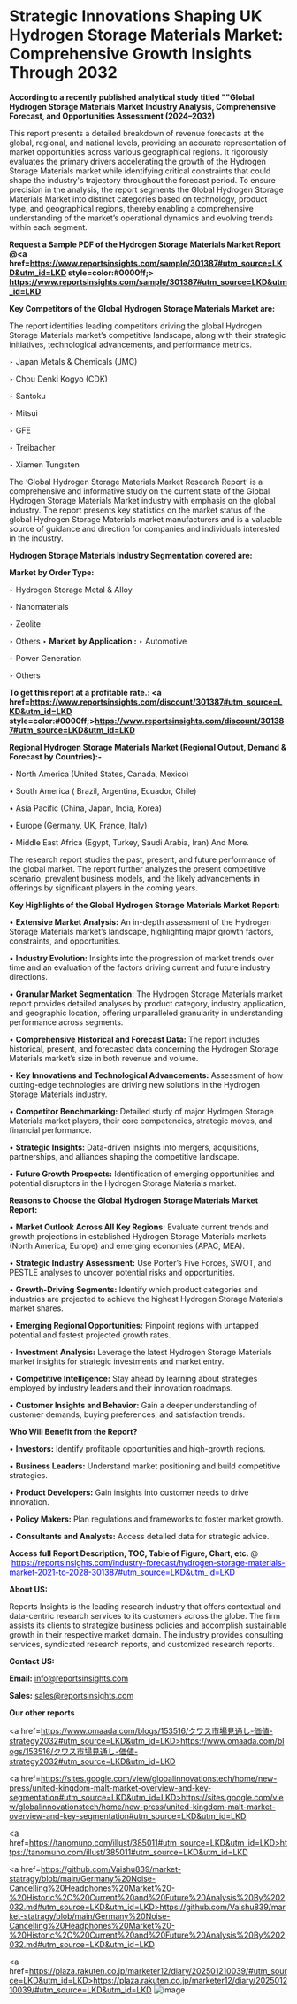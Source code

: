 # Strategic Innovations Shaping UK Hydrogen Storage Materials Market: Comprehensive Growth Insights Through 2032

<strong>According to a recently published analytical study titled ""Global Hydrogen Storage Materials Market Industry Analysis, Comprehensive Forecast, and Opportunities Assessment (2024–2032)</strong>

This report presents a detailed breakdown of revenue forecasts at the global, regional, and national levels, providing an accurate representation of market opportunities across various geographical regions. It rigorously evaluates the primary drivers accelerating the growth of the Hydrogen Storage Materials market while identifying critical constraints that could shape the industry's trajectory throughout the forecast period. To ensure precision in the analysis, the report segments the Global Hydrogen Storage Materials Market into distinct categories based on technology, product type, and geographical regions, thereby enabling a comprehensive understanding of the market’s operational dynamics and evolving trends within each segment.

<strong>Request a Sample PDF of the Hydrogen Storage Materials Market Report </strong><strong>@<a href=https://www.reportsinsights.com/sample/301387#utm_source=LKD&utm_id=LKD style=color:#0000ff;> https://www.reportsinsights.com/sample/301387#utm_source=LKD&utm_id=LKD</a></strong></font>

<strong>Key Competitors of the Global Hydrogen Storage Materials Market are:</strong>

The report identifies leading competitors driving the global Hydrogen Storage Materials market’s competitive landscape, along with their strategic initiatives, technological advancements, and performance metrics.

‣ Japan Metals & Chemicals (JMC)

‣ Chou Denki Kogyo (CDK)

‣ Santoku

‣ Mitsui

‣ GFE

‣ Treibacher

‣ Xiamen Tungsten

The ‘Global Hydrogen Storage Materials Market Research Report’ is a comprehensive and informative study on the current state of the Global Hydrogen Storage Materials Market industry with emphasis on the global industry. The report presents key statistics on the market status of the global Hydrogen Storage Materials market manufacturers and is a valuable source of guidance and direction for companies and individuals interested in the industry.

<strong>Hydrogen Storage Materials Industry Segmentation covered are:</strong>

<strong>Market by Order Type: </strong>

‣ Hydrogen Storage Metal & Alloy

‣ Nanomaterials

‣ Zeolite

‣ Others
‣ 
<strong>Market by Application :</strong>
‣ Automotive

‣ Power Generation

‣ Others

<strong>To get this report at a profitable rate.: <a href=https://www.reportsinsights.com/discount/301387#utm_source=LKD&utm_id=LKD style=color:#0000ff;>https://www.reportsinsights.com/discount/301387#utm_source=LKD&utm_id=LKD</a></strong></font>

<strong>Regional Hydrogen Storage Materials Market (Regional Output, Demand &amp; Forecast by Countries):-</strong>

• North America (United States, Canada, Mexico)

• South America ( Brazil, Argentina, Ecuador, Chile)

• Asia Pacific (China, Japan, India, Korea)

• Europe (Germany, UK, France, Italy)

• Middle East Africa (Egypt, Turkey, Saudi Arabia, Iran) And More.

The research report studies the past, present, and future performance of the global market. The report further analyzes the present competitive scenario, prevalent business models, and the likely advancements in offerings by significant players in the coming years.

<strong>Key Highlights of the Global Hydrogen Storage Materials Market Report:</strong>

• <strong>Extensive Market Analysis:</strong> An in-depth assessment of the Hydrogen Storage Materials market’s landscape, highlighting major growth factors, constraints, and opportunities.

• <strong>Industry Evolution:</strong> Insights into the progression of market trends over time and an evaluation of the factors driving current and future industry directions.

• <strong>Granular Market Segmentation:</strong> The Hydrogen Storage Materials market report provides detailed analyses by product category, industry application, and geographic location, offering unparalleled granularity in understanding performance across segments.

• <strong>Comprehensive Historical and Forecast Data:</strong> The report includes historical, present, and forecasted data concerning the Hydrogen Storage Materials market’s size in both revenue and volume.

• <strong>Key Innovations and Technological Advancements:</strong> Assessment of how cutting-edge technologies are driving new solutions in the Hydrogen Storage Materials industry.

• <strong>Competitor Benchmarking:</strong> Detailed study of major Hydrogen Storage Materials market players, their core competencies, strategic moves, and financial performance.

• <strong>Strategic Insights:</strong> Data-driven insights into mergers, acquisitions, partnerships, and alliances shaping the competitive landscape.

• <strong>Future Growth Prospects:</strong> Identification of emerging opportunities and potential disruptors in the Hydrogen Storage Materials market.

<strong>Reasons to Choose the Global Hydrogen Storage Materials Market Report:</strong>

• <strong>Market Outlook Across All Key Regions:</strong> Evaluate current trends and growth projections in established Hydrogen Storage Materials markets (North America, Europe) and emerging economies (APAC, MEA).

• <strong>Strategic Industry Assessment:</strong> Use Porter’s Five Forces, SWOT, and PESTLE analyses to uncover potential risks and opportunities.

• <strong>Growth-Driving Segments:</strong> Identify which product categories and industries are projected to achieve the highest Hydrogen Storage Materials market shares.

• <strong>Emerging Regional Opportunities:</strong> Pinpoint regions with untapped potential and fastest projected growth rates.

• <strong>Investment Analysis:</strong> Leverage the latest Hydrogen Storage Materials market insights for strategic investments and market entry.

• <strong>Competitive Intelligence:</strong> Stay ahead by learning about strategies employed by industry leaders and their innovation roadmaps.

• <strong>Customer Insights and Behavior:</strong> Gain a deeper understanding of customer demands, buying preferences, and satisfaction trends.

<strong>Who Will Benefit from the Report?</strong>

• <strong>Investors:</strong> Identify profitable opportunities and high-growth regions.

• <strong>Business Leaders:</strong> Understand market positioning and build competitive strategies.

• <strong>Product Developers:</strong> Gain insights into customer needs to drive innovation.

• <strong>Policy Makers:</strong> Plan regulations and frameworks to foster market growth.

• <strong>Consultants and Analysts:</strong> Access detailed data for strategic advice.
</ul>
<strong>Access full Report Description, TOC, Table of Figure, Chart, etc. </strong>@  <a href=https://reportsinsights.com/industry-forecast/hydrogen-storage-materials-market-2021-to-2028-301387#utm_source=LKD&utm_id=LKD style=color:#0000ff;>https://reportsinsights.com/industry-forecast/hydrogen-storage-materials-market-2021-to-2028-301387#utm_source=LKD&utm_id=LKD</a></font>

<strong><strong>About US</strong>:</strong>

Reports Insights is the leading research industry that offers contextual and data-centric research services to its customers across the globe. The firm assists its clients to strategize business policies and accomplish sustainable growth in their respective market domain. The industry provides consulting services, syndicated research reports, and customized research reports.

<strong>Contact US:</strong>

<p class=""""><b>Email:</b> <a href=mailto:info@reportsinsights.com>info@reportsinsights.com</a></p>
<p class=""""><b>Sales:</b> <a href=mailto:sales@reportsinsights.com>sales@reportsinsights.com</a></p>

<strong>Our other reports</strong>

<a href=https://www.omaada.com/blogs/153516/クワス市場見通し-価値-strategy2032#utm_source=LKD&utm_id=LKD>https://www.omaada.com/blogs/153516/クワス市場見通し-価値-strategy2032#utm_source=LKD&utm_id=LKD</a>

<a href=https://sites.google.com/view/globalinnovationstech/home/new-press/united-kingdom-malt-market-overview-and-key-segmentation#utm_source=LKD&utm_id=LKD>https://sites.google.com/view/globalinnovationstech/home/new-press/united-kingdom-malt-market-overview-and-key-segmentation#utm_source=LKD&utm_id=LKD</a>

<a href=https://tanomuno.com/illust/385011#utm_source=LKD&utm_id=LKD>https://tanomuno.com/illust/385011#utm_source=LKD&utm_id=LKD</a>

<a href=https://github.com/Vaishu839/market-statragy/blob/main/Germany%20Noise-Cancelling%20Headphones%20Market%20-%20Historic%2C%20Current%20and%20Future%20Analysis%20By%202032.md#utm_source=LKD&utm_id=LKD>https://github.com/Vaishu839/market-statragy/blob/main/Germany%20Noise-Cancelling%20Headphones%20Market%20-%20Historic%2C%20Current%20and%20Future%20Analysis%20By%202032.md#utm_source=LKD&utm_id=LKD</a>

<a href=https://plaza.rakuten.co.jp/marketer12/diary/202501210039/#utm_source=LKD&utm_id=LKD>https://plaza.rakuten.co.jp/marketer12/diary/202501210039/#utm_source=LKD&utm_id=LKD</a>
![image](https://github.com/user-attachments/assets/696d8b7f-e15f-4efb-abe0-8be4e7fd20d4)
